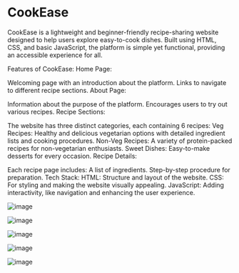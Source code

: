 # CookEase

CookEase is a lightweight and beginner-friendly recipe-sharing website designed to help users explore easy-to-cook dishes. Built using HTML, CSS, and basic JavaScript, the platform is simple yet functional, providing an accessible experience for all.

Features of CookEase:
Home Page:

Welcoming page with an introduction about the platform.
Links to navigate to different recipe sections.
About Page:

Information about the purpose of the platform.
Encourages users to try out various recipes.
Recipe Sections:

The website has three distinct categories, each containing 6 recipes:
Veg Recipes: Healthy and delicious vegetarian options with detailed ingredient lists and cooking procedures.
Non-Veg Recipes: A variety of protein-packed recipes for non-vegetarian enthusiasts.
Sweet Dishes: Easy-to-make desserts for every occasion.
Recipe Details:

Each recipe page includes:
A list of ingredients.
Step-by-step procedure for preparation.
Tech Stack:
HTML: Structure and layout of the website.
CSS: For styling and making the website visually appealing.
JavaScript: Adding interactivity, like navigation and enhancing the user experience.


![image](https://github.com/user-attachments/assets/f89a90e9-4442-4468-94f9-19413241805a)


![image](https://github.com/user-attachments/assets/c9ec8b5a-0292-4cc0-be4e-1850e14b1b5a)

![image](https://github.com/user-attachments/assets/5b1a3698-4d15-4530-9362-58a0ecbcb3b6)

![image](https://github.com/user-attachments/assets/1b170328-0fef-4a4e-be68-2746d34f570f)

![image](https://github.com/user-attachments/assets/207851bb-5b8e-4100-afc6-d66f7c781e3c)


